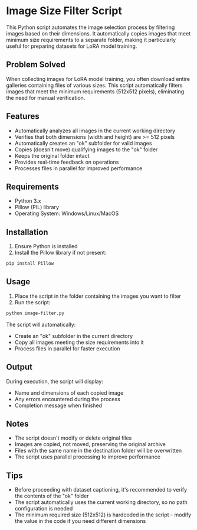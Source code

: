 # Image Size Filter Script

This Python script automates the image selection process by filtering images based on their dimensions. It automatically copies images that meet minimum size requirements to a separate folder, making it particularly useful for preparing datasets for LoRA model training.

## Problem Solved

When collecting images for LoRA model training, you often download entire galleries containing files of various sizes. This script automatically filters images that meet the minimum requirements (512x512 pixels), eliminating the need for manual verification.

## Features

- Automatically analyzes all images in the current working directory
- Verifies that both dimensions (width and height) are >= 512 pixels
- Automatically creates an "ok" subfolder for valid images
- Copies (doesn't move) qualifying images to the "ok" folder
- Keeps the original folder intact
- Provides real-time feedback on operations
- Processes files in parallel for improved performance

## Requirements

- Python 3.x
- Pillow (PIL) library
- Operating System: Windows/Linux/MacOS

## Installation

1. Ensure Python is installed
2. Install the Pillow library if not present:
```bash
pip install Pillow
```

## Usage

1. Place the script in the folder containing the images you want to filter
2. Run the script:
```bash
python image-filter.py
```

The script will automatically:
- Create an "ok" subfolder in the current directory
- Copy all images meeting the size requirements into it
- Process files in parallel for faster execution

## Output

During execution, the script will display:
- Name and dimensions of each copied image
- Any errors encountered during the process
- Completion message when finished

## Notes

- The script doesn't modify or delete original files
- Images are copied, not moved, preserving the original archive
- Files with the same name in the destination folder will be overwritten
- The script uses parallel processing to improve performance

## Tips

- Before proceeding with dataset captioning, it's recommended to verify the contents of the "ok" folder
- The script automatically uses the current working directory, so no path configuration is needed
- The minimum required size (512x512) is hardcoded in the script - modify the value in the code if you need different dimensions
